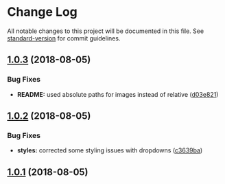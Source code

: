 # Change Log

All notable changes to this project will be documented in this file. See [standard-version](https://github.com/conventional-changelog/standard-version) for commit guidelines.

<a name="1.0.3"></a>
## [1.0.3](https://github.com/PierianDx/pdx-bootstrap/compare/v1.0.2...v1.0.3) (2018-08-05)


### Bug Fixes

* **README:** used absolute paths for images instead of relative ([d03e821](https://github.com/PierianDx/pdx-bootstrap/commit/d03e821))



<a name="1.0.2"></a>
## [1.0.2](https://github.com/PierianDx/pdx-bootstrap/compare/v1.0.1...v1.0.2) (2018-08-05)


### Bug Fixes

* **styles:** corrected some styling issues with dropdowns ([c3639ba](https://github.com/PierianDx/pdx-bootstrap/commit/c3639ba))



<a name="1.0.1"></a>
## [1.0.1](https://github.com/PierianDx/pdx-bootstrap/compare/v1.0.0...v1.0.1) (2018-08-05)

